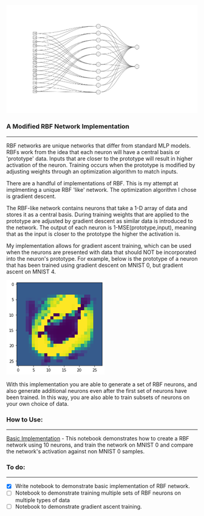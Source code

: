 


![alt text](/images/network.png)


### A Modified RBF Network Implementation 

-----
RBF networks are unique networks that differ from standard MLP models. RBFs work from the idea that each neuron will have a central basis or 'prototype' data. Inputs that are closer to the prototype will result in higher activation of the neuron. Training occurs when the prototype is modified by adjusting weights through an optimization algorithm to match inputs. 

There are a handful of implementations of RBF. This is my attempt at implmenting a unique RBF 'like' network. The optimization algorithm I chose is gradient descent. 

The RBF-like network contains neurons that take a 1-D array of data and stores it as a central basis. During training weights that are applied to the prototype are adjusted by gradient descent as similar data is introduced to the network. The output of each neuron is 1-MSE(prototype,input), meaning that as the input is closer to the prototype the higher the activation is. 

My implementation allows for gradient ascent training, which can be used when the neurons are presented with data that should NOT be incorporated into the neuron's prototype. For example, below is the prototype of a neuron that has been trained using gradient descent on MNIST 0, but gradient ascent on MNIST 4. 


 ![alt text](/images/0NOT4.png)


With this implementation you are able to generate a set of RBF neurons, and also generate additional neurons even after the first set of neurons have been trained. In this way, you are also able to train subsets of neurons on your own choice of data.


### How to Use:
------

<a href="https://github.com/pluu2/RBF-Network-Gradient/blob/master/Basic_Implementation.ipynb">Basic Implementation</a> - This notebook demonstrates how to create a RBF network using 10 neurons, and train the network on MNIST 0 and compare the network's activation against non MNIST 0 samples. 


### To do:
-----
- [x] Write notebook to demonstrate basic implementation of RBF network.
- [ ] Notebook to demonstrate training multiple sets of RBF neurons on multiple types of data
- [ ] Notebook to demonstrate gradient ascent training. 
